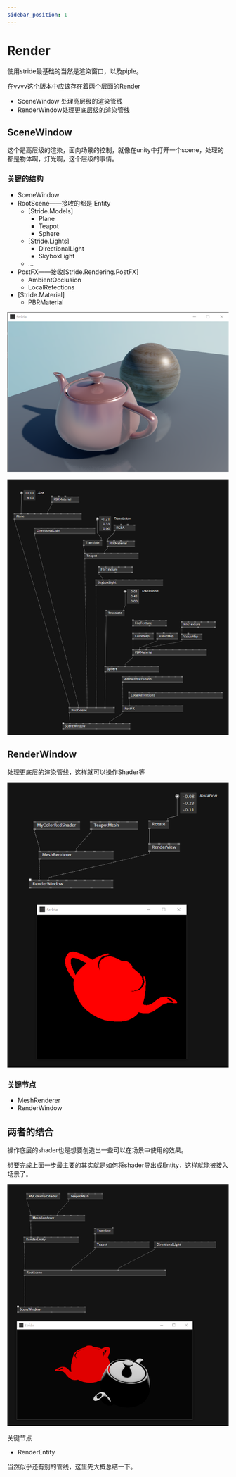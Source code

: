 ```yaml
---
sidebar_position: 1
---
```


# Render

使用stride最基础的当然是渲染窗口，以及piple。

在vvvv这个版本中应该存在着两个层面的Render

- SceneWindow 处理高层级的渲染管线
- RenderWindow处理更底层级的渲染管线

## SceneWindow

这个是高层级的渲染，面向场景的控制，就像在unity中打开一个scene，处理的都是物体啊，灯光啊，这个层级的事情。

### 关键的结构

- SceneWindow
- RootScene——接收的都是 Entity
  - [Stride.Models]
    - Plane
    - Teapot
    - Sphere
  - [Stride.Lights]
    - DirectionalLight
    - SkyboxLight
  - ...
- PostFX——接收[Stride.Rendering.PostFX]
  - AmbientOcclusion
  - LocalRefections
- [Stride.Material]
  - PBRMaterial

![](./img/window.png)

![](./img/render.png)



## RenderWindow

处理更底层的渲染管线，这样就可以操作Shader等

![](./img/shader_1.png)

### 关键节点

- MeshRenderer
- RenderWindow

## 两者的结合

操作底层的shader也是想要创造出一些可以在场景中使用的效果。

想要完成上面一步最主要的其实就是如何将shader导出成Entity，这样就能被接入场景了。

![](./img/shader_2.png)

关键节点

- RenderEntity

当然似乎还有别的管线，这里先大概总结一下。

